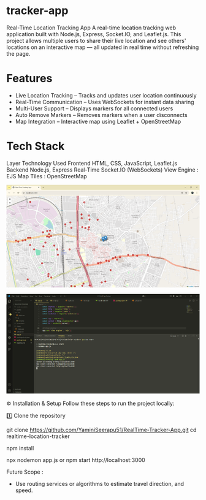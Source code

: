 # tracker-app
Real-Time Location Tracking App
A real-time location tracking web application built with Node.js, Express, Socket.IO, and Leaflet.js.
This project allows multiple users to share their live location and see others' locations on an interactive map — all updated in real time without refreshing the page.

# Features
- Live Location Tracking – Tracks and updates user location continuously
- Real-Time Communication – Uses WebSockets for instant data sharing
- Multi-User Support – Displays markers for all connected users
- Auto Remove Markers – Removes markers when a user disconnects
- Map Integration – Interactive map using Leaflet + OpenStreetMap

# Tech Stack

Layer	Technology Used
Frontend	HTML, CSS, JavaScript, Leaflet.js
Backend	Node.js, Express
Real-Time	Socket.IO (WebSockets)
View Engine :	EJS
Map Tiles :	OpenStreetMap


![image alt](https://github.com/YaminiSeerapu51/tracker-app/blob/69d1907d0a44ed3dcc650158d27c129826d68a62/485445308-4e1e9bac-c4c5-45dd-ba73-b4926d7c6b4d.png?raw=true)

![image_alt](https://github.com/YaminiSeerapu51/tracker-app/blob/69d1907d0a44ed3dcc650158d27c129826d68a62/485445890-9e5533f8-60ce-47f4-9fec-77b5c8d0bcc4.png?raw=true)

⚙️ Installation & Setup
Follow these steps to run the project locally:

1️⃣ Clone the repository

git clone https://github.com/YaminiSeerapu51/RealTime-Tracker-App.git
cd realtime-location-tracker

npm install


npx nodemon app.js
or 
npm start
http://localhost:3000

Future Scope : 
- Use routing services or algorithms to estimate travel direction, and speed.


